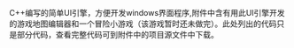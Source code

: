 C++编写的简单UI引擎，方便开发windows界面程序,附件中含有用此UI引擎开发的游戏地图编辑器和一个冒险小游戏（该游戏暂时还未做完）。此处列出的代码只是部分代码，查看完整代码可到附件中的项目源文件中下载。